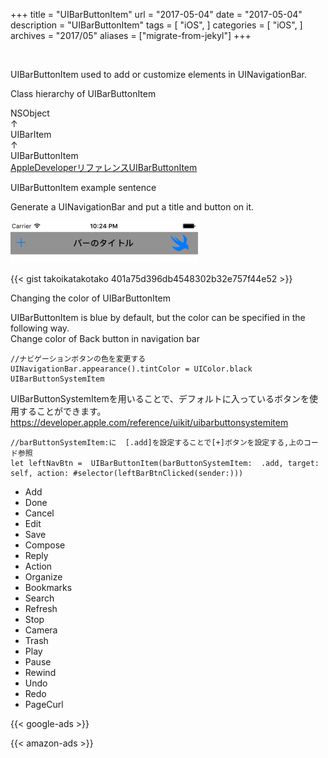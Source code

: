 +++
title = "UIBarButtonItem"
url = "2017-05-04"
date = "2017-05-04"
description = "UIBarButtonItem"
tags = [
    "iOS",
]
categories = [
    "iOS",
]
archives = "2017/05"
aliases = ["migrate-from-jekyl"]
+++

<br>

UIBarButtonItem used to add or customize elements in UINavigationBar.

Class hierarchy of UIBarButtonItem

NSObject  
↑  
UIBarItem  
↑  
UIBarButtonItem  
[AppleDeveloperリファレンスUIBarButtonItem](https://developer.apple.com/documentation/uikit/uibarbuttonitem)

UIBarButtonItem example sentence

Generate a UINavigationBar and put a title and button on it.

![alt](1.png)

{{< gist takoikatakotako 401a75d396db4548302b32e757f44e52 >}}


Changing the color of UIBarButtonItem

UIBarButtonItem is blue by default, but the color can be specified in the following way.  
Change color of Back button in navigation bar

```
//ナビゲーションボタンの色を変更する
UINavigationBar.appearance().tintColor = UIColor.black
UIBarButtonSystemItem
```

UIBarButtonSystemItemを用いることで、デフォルトに入っているボタンを使用することができます。  
https://developer.apple.com/reference/uikit/uibarbuttonsystemitem

```
//barButtonSystemItem:に  [.add]を設定することで[+]ボタンを設定する,上のコード参照
let leftNavBtn =  UIBarButtonItem(barButtonSystemItem:  .add, target: self, action: #selector(leftBarBtnClicked(sender:)))
```

- Add
- Done
- Cancel
- Edit
- Save
- Compose
- Reply
- Action
- Organize
- Bookmarks
- Search
- Refresh
- Stop
- Camera
- Trash
- Play
- Pause
- Rewind
- Undo
- Redo
- PageCurl

<!-- Google Ads -->
{{< google-ads >}}

<!-- Amazon Ads -->
{{< amazon-ads >}}
